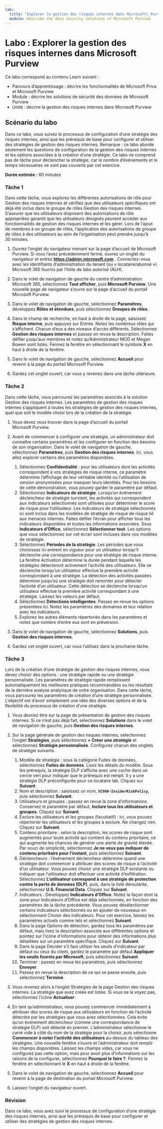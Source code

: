 ```yaml
---
lab:
  title: "Explorer la gestion des risques internes dans Microsoft\_Purview"
  module: Describe the data security solutions of Microsoft Purview
---
```


# Labo : Explorer la gestion des risques internes dans Microsoft Purview

Ce labo correspond au contenu Learn suivant :

- Parcours d’apprentissage : décrire les fonctionnalités de Microsoft Priva et Microsoft Purview
- Module : décrire les solutions de sécurité des données de Microsoft Purview
- Unité : décrire la gestion des risques internes dans Microsoft Purview

## Scénario du labo

Dans ce labo, vous suivez le processus de configuration d’une stratégie des risques internes, ainsi que les prérequis de base pour configurer et utiliser des stratégies de gestion des risques internes.  Remarque : ce labo aborde seulement les questions de configuration de la gestion des risques internes et les options associées à la création d’une stratégie.  Ce labo ne comprend pas de tâche pour déclencher la stratégie, car le nombre d’événements et le temps nécessaires ne sont pas couverts par cet exercice.

**Durée estimée :** 60 minutes

### Tâche 1

Dans cette tâche, vous explorez les différentes autorisations de rôle pour Gestion des risques internes et vérifiez que des utilisateurs spécifiques ont déjà été inclus dans le groupe de rôles Gestion des risques internes. S’assurer que les utilisateurs disposent des autorisations de rôle appropriées garantit que les utilisateurs désignés peuvent accéder aux fonctionnalités de gestion des risques internes et les gérer. Lors de l’ajout de membres à un groupe de rôles, l’application des autorisations de groupe de rôles à des utilisateurs au sein de l’organisation peut prendre jusqu’à 30 minutes.

1. Ouvrez l’onglet du navigateur menant sur la page d’accueil de Microsoft Purview.  Si vous l’avez précédemment fermé, ouvrez un onglet du navigateur et entrez **https://admin.microsoft.com** . Connectez-vous avec les identifiants d’administration du tenant (ou « locataire/abonné ») Microsoft 365 fournis par l’hôte de labo autorisé (ALH). 

1. Dans le volet de navigation de gauche du centre d’administration Microsoft 365, sélectionnez **Tout afficher**, puis **Microsoft Purview**.  Une nouvelle page de navigateur s’ouvre sur la page d’accueil du portail Microsoft Purview.  

1. Dans le volet de navigation de gauche, sélectionnez **Paramètres**, développez **Rôles et étendues**, puis sélectionnez **Groupes de rôles**.

1. Dans le champ de recherche, en haut à droite de la page, saisissez **Risque interne**, puis appuyez sur Entrée.  Notez les nombreux rôles qui s’affichent.  Chacun d’eux a des niveaux d’accès différents.  Sélectionnez **Gestion des risques internes** et passez en revue la description.  Faites défiler jusqu’aux membres et notez qu’Administrateur MOD et Megan Bowen sont listés. Fermez la fenêtre en sélectionnant le symbole **X** en haut à droite de la fenêtre.

1. Dans le volet de navigation de gauche, sélectionnez **Accueil** pour revenir à la page du portail Microsoft Purview.

1. Gardez cet onglet ouvert, car vous y revenez dans une tâche ultérieure.

### Tâche 2

Dans cette tâche, vous parcourez les paramètres associés à la solution Gestion des risques internes.  Les paramètres de gestion des risques internes s’appliquent à toutes les stratégies de gestion des risques internes, quel que soit le modèle choisi lors de la création de la stratégie.

1. Vous devez vous trouver dans la page d’accueil du portail Microsoft Purview.

1. Avant de commencer à configurer une stratégie, un administrateur doit connaître certains paramètres et les configurer en fonction des besoins de son organisation. Dans le volet de navigation de gauche, sélectionnez **Paramètres**, puis **Gestion des risques internes**.  Ici, vous allez explorer certains des paramètres disponibles.
    1. Sélectionnez **Confidentialité** : pour les utilisateurs dont les activités correspondent à vos stratégies de risque interne, ce paramètre détermine l’affichage de leur véritable identité ou l’utilisation de version anonymisées pour masquer leurs identités.  Pour les besoins de cette démonstration, vous pouvez garder le paramètre par défaut.
    1. Sélectionnez **Indicateurs de stratégie**. Lorsqu’un événement déclencheur de stratégie survient, les activités qui correspondent aux indicateurs sélectionnés sont utilisées pour déterminer le score de risque pour l’utilisateur. Les indicateurs de stratégie sélectionnés ici sont inclus dans les modèles de stratégie de risque de risque lié aux menaces internes.  Faites défiler l’écran pour afficher tous les indicateurs disponibles et toutes les informations associées.  Sous **Indicateurs d’Office**, sélectionnez **Sélectionner tout**. Les options que vous sélectionnez sur cet écran sont incluses dans vos modèles de stratégie.
    1. Sélectionnez **Périodes de la stratégie**. Les périodes que vous choisissez ici entrent en vigueur pour un utilisateur lorsqu’il déclenche une correspondance pour une stratégie de risque interne.   La fenêtre Activation détermine la durée pendant laquelle les stratégies détecteront activement l’activité des utilisateurs. Elle se déclenche lorsqu’un utilisateur effectue la première activité correspondant à une stratégie. La détection des activités passées détermine jusqu’où une stratégie doit remonter pour détecter l’activité d’un utilisateur. Cette détection se déclenche lorsqu’un utilisateur effectue la première activité correspondant à une stratégie.  Laissez les valeurs par défaut.
    1. Sélectionnez **Détections intelligentes**. Passez en revue les options présentées ici.  Notez les paramètres des domaines et leur relation avec les indicateurs.
    1. Explorez les autres éléments répertoriés dans les paramètres et notez que nombre d’entre eux sont en préversion.

1. Dans le volet de navigation de gauche, sélectionnez **Solutions**, puis **Gestion des risques internes**.

1. Gardez cet onglet ouvert, car vous l’utilisez dans la prochaine tâche.

### Tâche 3

Lors de la création d’une stratégie de gestion des risques internes, vous devez choisir des options : une stratégie rapide ou une stratégie personnalisée. Les paramètres de stratégie rapide remplissent automatiquement les meilleures pratiques recommandées ou les résultats de la dernière analyse analytique de votre organisation.  Dans cette tâche, vous parcourez les paramètres de création d’une stratégie personnalisée. L’objectif est d’avoir simplement une idée des diverses options et de la flexibilité du processus de création d’une stratégie.

1. Vous devriez être sur la page de présentation de gestion des risques internes.  Si ce n’est pas déjà fait, sélectionnez **Solutions** dans le volet de navigation de gauche, puis **Gestion des risques internes**.

1. Sur la page générale de gestion des risques internes, sélectionnez l’onglet **Stratégies**, puis sélectionnez **+ Créer une stratégie** et sélectionnez **Stratégie personnalisée**. Configurez chacun des onglets de stratégie suivants.

    1. Modèle de stratégie : sous la catégorie Fuites de données, sélectionnez **Fuites de données**.  Lisez les détails du modèle. Sous les prérequis, la stratégie DLP s’affiche avec une coche dans un cercle vert pour indiquer que le prérequis est rempli.  Il y a une stratégie DLP préconfigurée pour ce locataire lab. Cliquez sur **Suivant**.
    1. Nom et description : saisissez un nom, **`SC900-InsiderRiskPolicy`**, puis sélectionnez **Suivant**.
    1. Utilisateurs et groupes : passez en revue la zone d’informations.  Conservez le paramètre par défaut, **Inclure tous les utilisateurs et groupes**.  Cliquez sur **Suivant**.
    1. Exclure les utilisateurs et les groupes (facultatif) : Ici, vous pouvez répertorier les utilisateurs et les groupes à exclure. Ne changez rien. Cliquez sur **Suivant**.
    1. Contenu prioritaire : selon la description, les scores de risque sont augmentés pour toute activité qui contient du contenu prioritaire, ce qui augmente les chances de générer une alerte de gravité élevée. Par souci de simplicité, sélectionnez **Je ne veux pas indiquer de contenu prioritaire pour l’instant**, puis sélectionnez **Suivant**.
    1. Déclencheurs : l’événement déclencheur détermine quand une stratégie doit commencer à attribuer des scores de risque à l’activité d’un utilisateur.  Vous pouvez choisir une stratégie DLP existante ou indiquer que l’utilisateur doit effectuer une activité d’exfiltration. Sélectionnez **L’utilisateur correspond à une stratégie de protection contre la perte de données (DLP)**, puis, dans la liste déroulante, sélectionnez **U.S. Financial Data**. Cliquez sur **Suivant**.
    1. Indicateurs : Développez **Indicateurs d’Office**. Notez la façon dont la zone pour Indicateurs d’Office est déjà sélectionnée, en fonction des paramètres de la tâche précédente.  Vous pouvez désélectionner certains indicateurs sélectionnés ou en ajouter de nouveaux en sélectionnant Choisir des indicateurs. Pour cet exercice, laissez les paramètres actuels comme tels et sélectionnez **Suivant**.
    1. Dans la page Options de détection, gardez tous les paramètres par défaut, mais lisez la description associée aux différentes options et pointez sur l’icône d’informations pour obtenir des informations plus détaillées sur un paramètre spécifique.  Cliquez sur **Suivant**.
    1. Dans la page Décider s’il faut utiliser les seuils d’indicateur par défaut ou ceux du client, gardez le paramètre par défaut **Appliquer les seuils fournis par Microsoft**, puis sélectionnez **Suivant**.
    1. Terminer : passez en revue les paramètres, puis sélectionnez **Envoyer**.
    1. Passez en revue la description de ce qui se passe ensuite, puis sélectionnez **Terminé**.

1. Vous revenez alors à l’onglet Stratégies de la page Gestion des risques internes.  La stratégie que avez créée est listée.  Si vous ne la voyez pas, sélectionnez l’icône **Actualiser**.

1. En tant qu’administrateur, vous pouvez commencer immédiatement à attribuer des scores de risque aux utilisateurs en fonction de l’activité détectée par les stratégies que vous avez sélectionnées. Cela évite qu’un événement déclencheur (comme une correspondance de stratégie DLP) soit détecté en premier.  L’administrateur sélectionne le carré vide à côté du nom de la stratégie pour la choisir, puis sélectionne **Commencer à noter l’activité des utilisateurs** au-dessus du tableau des stratégies.  Une nouvelle fenêtre s’ouvre et l’administrateur doit remplir les champs disponibles. Laissez les champs vides, car vous ne configurez pas cette option, mais pour avoir plus d’informations sur les raisons de la configurer, sélectionnez **Pourquoi le faire ?**.  Fermez la fenêtre en sélectionnant le **X** en haut à droite de la fenêtre.

1. Dans le volet de navigation de gauche, sélectionnez **Accueil** pour revenir à la page de destination du portail Microsoft Purview.

1. Laissez l’onglet du navigateur ouvert.

### Révision

Dans ce labo, vous avez suivi le processus de configuration d’une stratégie des risques internes, ainsi que les prérequis de base pour configurer et utiliser des stratégies de gestion des risques internes.
